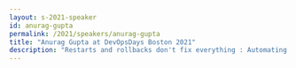 ```yaml
---
layout: s-2021-speaker
id: anurag-gupta
permalink: /2021/speakers/anurag-gupta
title: "Anurag Gupta at DevOpsDays Boston 2021"
description: "Restarts and rollbacks don't fix everything : Automating Day 2 Operations"
---
```

    
